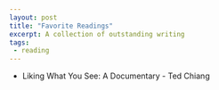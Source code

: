```yaml
---
layout: post
title: "Favorite Readings"
excerpt: A collection of outstanding writing
tags:
 - reading
---
```


* Liking What You See: A Documentary - Ted Chiang
